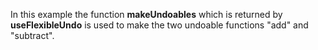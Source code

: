 In this example the function **makeUndoables** which is returned by **useFlexibleUndo** is used to make the two undoable functions "add" and "subtract".
